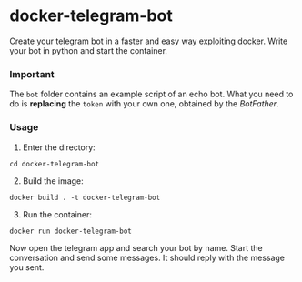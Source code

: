 # docker-telegram-bot

Create your telegram bot in a faster and easy way exploiting docker.
Write your bot in python and start the container.

### Important
The `bot` folder contains an example script of an echo bot. What you need to do is **replacing** the `token` with your own one, obtained by the _BotFather_.

### Usage

1. Enter the directory:
```
cd docker-telegram-bot
```
2. Build the image:
```
docker build . -t docker-telegram-bot
```
3. Run the container:
```
docker run docker-telegram-bot
```

Now open the telegram app and search your bot by name. Start the conversation and send some messages. It should reply with the message you sent.
